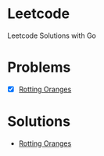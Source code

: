 # Leetcode

Leetcode Solutions with Go

# Problems

- [x] [Rotting Oranges](https://leetcode.com/problems/rotting-oranges/description/)

# Solutions

- [Rotting Oranges](https://github.com/GulomjonBakirov/leetcode/tree/master/rotting-oranges)
